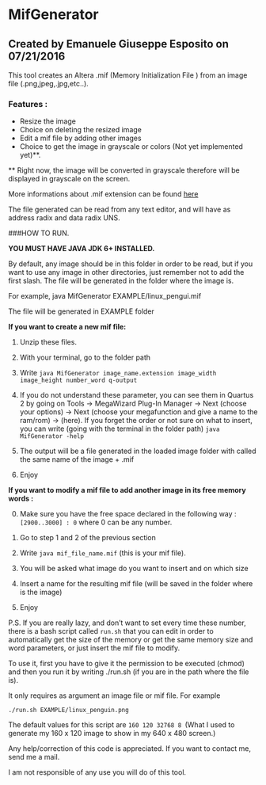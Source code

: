 # MifGenerator
## Created by Emanuele Giuseppe Esposito on 07/21/2016

This tool creates an Altera .mif (Memory Initialization File ) from an image file (.png,jpeg,.jpg,etc..).

### Features :
- Resize the image
- Choice on deleting the resized image
- Edit a mif file by adding other images
- Choice to get the image in grayscale or colors (Not yet implemented yet)**.

** Right now, the image will be converted in grayscale therefore will be displayed in grayscale on the screen.

More informations about .mif extension can be found [here](http://quartushelp.altera.com/15.0/mergedProjects/reference/glossary/def_mif.htm)

The file generated can be read from any text editor, and  will have as address radix and data radix UNS.

###HOW TO RUN.

**YOU MUST HAVE JAVA JDK 6+ INSTALLED.**

 By default, any image should be in this folder in order to be read, but if you want to use any image in other directories, just remember not to add the first slash. The file will be generated in the folder where the image is.

 For example, java MifGenerator EXAMPLE/linux_pengui.mif

The file will be generated in EXAMPLE folder

**If you want to create a new mif file:**

 1. Unzip these files.

 2. With your terminal, go to the folder path

 3. Write ```java MifGenerator image_name.extension image_width image_height number_word q-output```

 4. If you do not understand these parameter, you can see them in Quartus 2 by going on Tools -> MegaWizard Plug-In Manager
    -> Next (choose your options) -> Next (choose your megafunction and give a name to the ram/rom)  -> (here).
    If you forget the order or not sure on what to insert, you can write (going with the terminal in the folder path)
    ```java MifGenerator -help```

 5. The output will be a file generated in the loaded image folder with called the same name of the image + .mif 

 6. Enjoy


**If you want to modify a mif file to add another image in its free memory words :**

 0. Make sure you have the free space declared in the following way : ```[2900..3000] : 0``` where 0 can be any number.

 1. Go to step 1 and 2 of the previous section

 2. Write ```java mif_file_name.mif``` (this is your mif file).

 3. You will be asked what image do you want to insert and on which size

 4. Insert a name for the resulting mif file (will be saved in the folder where is the image)

 5. Enjoy 



P.S. If you are really lazy, and don’t want to set every time these number, there is a bash script called ```run.sh``` that you can edit in order to automatically get the size of the memory or get the same memory size and word parameters, or just insert the mif file to modify.

To use it, first you have to give it the permission to be executed (chmod) and then you run it by writing ./run.sh (if you are in the path where the file is).

It only requires as argument an image file or mif file. For example

```./run.sh EXAMPLE/linux_penguin.png```

The default values for this script are ```160 120 32768 8 ```(What I used to generate my 160 x 120 image to show in my 640 x 480 screen.)



Any help/correction of this code is appreciated. If you want to contact me, send me a mail.

I am not responsible of any use you will do of this tool.
